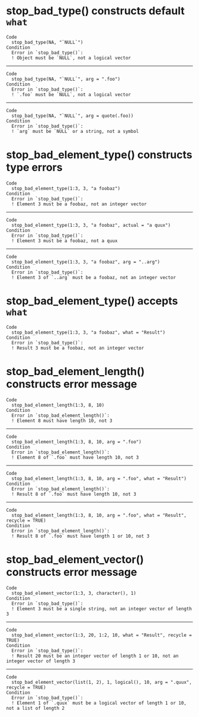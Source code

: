 # stop_bad_type() constructs default `what`

    Code
      stop_bad_type(NA, "`NULL`")
    Condition
      Error in `stop_bad_type()`:
      ! Object must be `NULL`, not a logical vector

---

    Code
      stop_bad_type(NA, "`NULL`", arg = ".foo")
    Condition
      Error in `stop_bad_type()`:
      ! `.foo` must be `NULL`, not a logical vector

---

    Code
      stop_bad_type(NA, "`NULL`", arg = quote(.foo))
    Condition
      Error in `stop_bad_type()`:
      ! `arg` must be `NULL` or a string, not a symbol

# stop_bad_element_type() constructs type errors

    Code
      stop_bad_element_type(1:3, 3, "a foobaz")
    Condition
      Error in `stop_bad_type()`:
      ! Element 3 must be a foobaz, not an integer vector

---

    Code
      stop_bad_element_type(1:3, 3, "a foobaz", actual = "a quux")
    Condition
      Error in `stop_bad_type()`:
      ! Element 3 must be a foobaz, not a quux

---

    Code
      stop_bad_element_type(1:3, 3, "a foobaz", arg = "..arg")
    Condition
      Error in `stop_bad_type()`:
      ! Element 3 of `..arg` must be a foobaz, not an integer vector

# stop_bad_element_type() accepts `what`

    Code
      stop_bad_element_type(1:3, 3, "a foobaz", what = "Result")
    Condition
      Error in `stop_bad_type()`:
      ! Result 3 must be a foobaz, not an integer vector

# stop_bad_element_length() constructs error message

    Code
      stop_bad_element_length(1:3, 8, 10)
    Condition
      Error in `stop_bad_element_length()`:
      ! Element 8 must have length 10, not 3

---

    Code
      stop_bad_element_length(1:3, 8, 10, arg = ".foo")
    Condition
      Error in `stop_bad_element_length()`:
      ! Element 8 of `.foo` must have length 10, not 3

---

    Code
      stop_bad_element_length(1:3, 8, 10, arg = ".foo", what = "Result")
    Condition
      Error in `stop_bad_element_length()`:
      ! Result 8 of `.foo` must have length 10, not 3

---

    Code
      stop_bad_element_length(1:3, 8, 10, arg = ".foo", what = "Result", recycle = TRUE)
    Condition
      Error in `stop_bad_element_length()`:
      ! Result 8 of `.foo` must have length 1 or 10, not 3

# stop_bad_element_vector() constructs error message

    Code
      stop_bad_element_vector(1:3, 3, character(), 1)
    Condition
      Error in `stop_bad_type()`:
      ! Element 3 must be a single string, not an integer vector of length 3

---

    Code
      stop_bad_element_vector(1:3, 20, 1:2, 10, what = "Result", recycle = TRUE)
    Condition
      Error in `stop_bad_type()`:
      ! Result 20 must be an integer vector of length 1 or 10, not an integer vector of length 3

---

    Code
      stop_bad_element_vector(list(1, 2), 1, logical(), 10, arg = ".quux", recycle = TRUE)
    Condition
      Error in `stop_bad_type()`:
      ! Element 1 of `.quux` must be a logical vector of length 1 or 10, not a list of length 2

